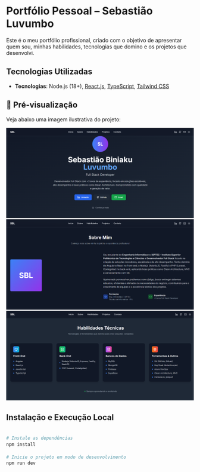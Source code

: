 # Portfólio Pessoal – Sebastião Luvumbo

Este é o meu portfólio profissional, criado com o objetivo de apresentar quem sou, minhas habilidades, tecnologias que domino e os projetos que desenvolvi.

## Tecnologias Utilizadas

- **Tecnologias**: Node.js (18+), [React.js](https://reactjs.org/), [TypeScript](https://www.typescriptlang.org/), [Tailwind CSS](https://tailwindcss.com/)

## 📸 Pré-visualização

Veja abaixo uma imagem ilustrativa do projeto:

![Preview do Projeto](./assets/img/home.png)
![Preview do Projeto](./assets/img/about.png)
![Preview do Projeto](./assets/img/skills.png)

## Instalação e Execução Local

```bash

# Instale as dependências
npm install

# Inicie o projeto em modo de desenvolvimento
npm run dev
